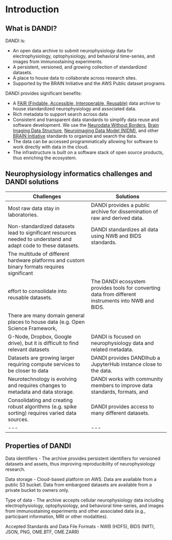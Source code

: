 # Introduction

## What is DANDI?

DANDI is:

- An open data archive to submit neurophysiology data for electrophysiology,
optophysiology, and behavioral time-series, and images from immunostaining experiments.
- A persistent, versioned, and growing collection of standardized datasets.
- A place to house data to collaborate across research sites.
- Supported by the BRAIN Initiative and the AWS Public dataset programs.

DANDI provides significant benefits:

- A [FAIR (Findable, Accessible, Interoperable, Reusable)](https://www.force11.org/group/fairgroup/fairprinciples) data archive to house standardized neurophysiology and associated data.
- Rich metadata to support search across data
- Consistent and transparent data standards to simplify data reuse and software development. We use the [Neurodata Without Borders](https://nwb.org), 
[Brain Imaging Data Structure](https://bids.neuroimaging.io/),
[Neuroimaging Data Model (NIDM)](http://nidm.nidash.org/), and other [BRAIN Initiative](https://braininitiative.nih.gov/) standards to organize and search the data. 
- The data can be accessed programmatically allowing for software to work directly with data in the cloud.
- The infrastructure is built on a software stack of open source products, thus enriching the ecosystem.


## Neurophysiology informatics challenges and DANDI solutions

| Challenges | Solutions |
|---|---|
| Most raw data stay in laboratories. | DANDI provides a public archive for dissemination of raw and derived data. |
| Non-standardized datasets lead to significant resources needed to understand and adapt code to these datasets. | DANDI standardizes all data using NWB and BIDS standards. |
| The multitude of different hardware platforms and custom binary formats requires significant
effort to consolidate into reusable datasets. | The DANDI ecosystem provides tools for converting data from different instruments into NWB and BIDS. |
| There are many domain general places to house data (e.g. Open Science Framework,
G-Node, Dropbox, Google drive), but it is difficult to find relevant datasets | DANDI is focused on neurophysiology data and related metadata. |
| Datasets are growing larger requiring compute services to be closer to data | DANDI provides DANDIhub a JupyterHub instance close to the data. |
| Neurotechnology is evolving and requires changes to metadata and data storage. | DANDI works with community members to improve data standards, formats, and 
| Consolidating and creating robust algorithms (e.g. spike sorting) requires varied data sources. | DANDI provides access to many different datasets. |
|---|---|


## Properties of DANDI 

Data identifiers - The archive provides persistent identifiers for versioned datasets and assets, thus improving reproducibility of neurophysiology research.

Data storage - Cloud-based platform on AWS. Data are available from a public S3 bucket. Data from embargoed datasets are available from a private bucket to owners only.

Type of data - The archive accepts cellular neurophysiology data including electrophysiology, optophysiology, and behavioral time-series, and images from immunostaining experiments and other associated data (e.g., participant information, MRI or other modalities).

Accepted Standards and Data File Formats - NWB (HDF5), BIDS (NIfTI, JSON, PNG, OME.BTF, OME.ZARR)
